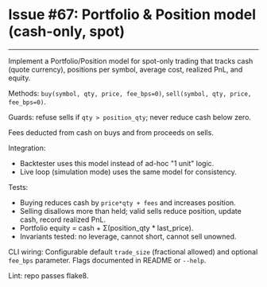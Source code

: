 # Issue #67: Portfolio & Position model (cash-only, spot)

---

Implement a Portfolio/Position model for spot-only trading that tracks cash (quote currency), positions per symbol, average cost, realized PnL, and equity.

Methods: `buy(symbol, qty, price, fee_bps=0)`, `sell(symbol, qty, price, fee_bps=0)`.

Guards: refuse sells if `qty > position_qty`; never reduce cash below zero.

Fees deducted from cash on buys and from proceeds on sells.

Integration:
- Backtester uses this model instead of ad-hoc "1 unit" logic.
- Live loop (simulation mode) uses the same model for consistency.

Tests:
- Buying reduces cash by `price*qty + fees` and increases position.
- Selling disallows more than held; valid sells reduce position, update cash, record realized PnL.
- Portfolio equity = cash + Σ(position_qty * last_price).
- Invariants tested: no leverage, cannot short, cannot sell unowned.

CLI wiring:
Configurable default `trade_size` (fractional allowed) and optional `fee_bps` parameter. Flags documented in README or `--help`.

Lint: repo passes flake8.
